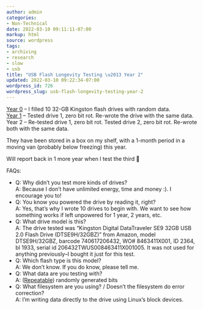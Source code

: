```yaml
---
author: admin
categories:
- Non-Technical
date: 2022-03-10 09:11:11-07:00
markup: html
source: wordpress
tags:
- archiving
- research
- slow
- usb
title: "USB Flash Longevity Testing \u2013 Year 2"
updated: 2022-03-10 09:22:34-07:00
wordpress_id: 726
wordpress_slug: usb-flash-longevity-testing-year-2
---
```

[Year 0](https://www.reddit.com/r/DataHoarder/comments/e3nb2r/longterm_reliability_testing/) – I filled 10 32-GB Kingston flash drives with random data.  
[Year 1](https://www.reddit.com/r/DataHoarder/comments/lwgsdr/research_flash_media_longevity_testing_1_year/) – Tested drive 1, zero bit rot. Re-wrote the drive with the same data.  
Year 2 – Re-tested drive 1, zero bit rot. Tested drive 2, zero bit rot. Re-wrote both with the same data.

They have been stored in a box on my shelf, with a 1-month period in a moving van (probably below freezing) this year.

Will report back in 1 more year when I test the third 🙂

FAQs:

-   Q: Why didn’t you test more kinds of drives?  
    A: Because I don’t have unlimited energy, time and money :). I encourage you to!
-   Q: You know you powered the drive by reading it, right?  
    A: Yes, that’s why I wrote 10 drives to begin with. We want to see how something works if left unpowered for 1 year, 2 years, etc.
-   Q: What drive model is this?  
    A: The drive tested was “Kingston Digital DataTraveler SE9 32GB USB 2.0 Flash Drive (DTSE9H/32GBZ)” from Amazon, model DTSE9H/32GBZ, barcode 740617206432, WO# 8463411X001, ID 2364, bl 1933, serial id 206432TWUS008463411X001005. It was not used for anything previously–I bought it just for this test.
-   Q: Which flash type is this model?  
    A: We don’t know. If you do know, please tell me.
-   Q: What data are you testing with?  
    A: ([Repeatable](https://github.com/za3k/short-programs#prng)) randomly generated bits
-   Q: What filesystem are you using? / Doesn’t the filesystem do error correction?  
    A: I’m writing data directly to the drive using Linux’s block devices.
